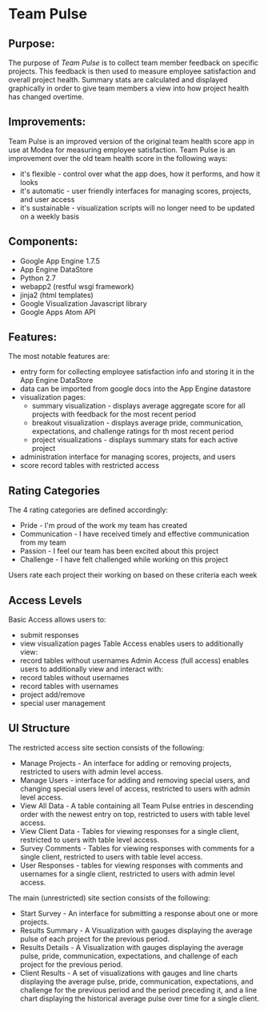 Team Pulse
==============

Purpose:
--------------
The purpose of *Team Pulse* is to collect team member feedback on specific projects. This feedback is then used to measure employee satisfaction and overall project health. Summary stats are calculated and displayed graphically in order to give team members a view into how project health has changed overtime.   

Improvements:
--------------
Team Pulse is an improved version of the original team health score app in use at Modea for measuring employee satisfaction. Team Pulse is an improvement over the old team health score in the following ways:
 * it's flexible - control over what the app does, how it performs, and how it looks
 * it's automatic - user friendly interfaces for managing scores, projects, and user access
 * it's sustainable - visualization scripts will no longer need to be updated on a weekly basis

Components:
--------------
 * Google App Engine 1.7.5
 * App Engine DataStore
 * Python 2.7
 * webapp2 (restful wsgi framework)
 * jinja2 (html templates)
 * Google Visualization Javascript library 
 * Google Apps Atom API

Features:
--------------
The most notable features are:
 * entry form for collecting employee satisfaction info and storing it in the App Engine DataStore
 * data can be imported from google docs into the App Engine datastore
 * visualization pages:
    * summary visualization - displays average aggregate score for all projects with feedback for the most recent period
    * breakout visualization - displays average pride, communication, expectations, and challenge ratings for th most recent period
    * project visualizations - displays summary stats for each active project
 * administration interface for managing scores, projects, and users
 * score record tables with restricted access

Rating Categories
--------------
The 4 rating categories are defined accordingly:
 * Pride - I'm proud of the work my team has created 
 * Communication - I have received timely and effective communication from my team
 * Passion - I feel our team has been excited about this project
 * Challenge - I have felt challenged while working on this project

Users rate each project their working on based on these criteria each week

Access Levels
--------------
Basic Access allows users to:
 * submit responses
 * view visualization pages
Table Access enables users to additionally view:
 * record tables without usernames
Admin Access (full access)  enables users to additionally view and interact with:
 * record tables without usernames
 * record tables with usernames
 * project add/remove
 * special user management

UI Structure
--------------
The restricted access site section consists of the following:
 * Manage Projects - An interface for adding or removing projects, restricted to users with admin level access.
 * Manage Users - interface for adding and removing special users, and changing special users level of access, restricted to users with admin level access.
 * View All Data - A table containing all Team Pulse entries in descending order with the newest entry on top, restricted to users with table level access.
 * View Client Data - Tables for viewing responses for a single client, restricted to users with table level access.
 * Survey Comments - Tables for viewing responses with comments for a single client, restricted to users with table level access.
 * User Responses - tables for viewing responses with comments and usernames for a single client, restricted to users with admin level access.

The main (unrestricted) site section consists of the following:
 * Start Survey - An interface for submitting a response about one or more projects.
 * Results Summary - A Visualization with gauges displaying the average pulse of each project for the previous period.
 * Results Details - A Visualization with gauges displaying the average pulse, pride, communication, expectations, and challenge of each project for the previous period.
 * Client Results - A set of visualizations with gauges and line charts displaying the average pulse, pride, communication, expectations, and challenge for the previous period and the period preceding it, and a line chart displaying the historical average pulse over time for a single client.
